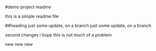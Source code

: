 #demo project readme

this is a simple readme file

##heading
just some update, on a branch
just some update, on a branch

second changes
i hope this is not much of a problem



new new new